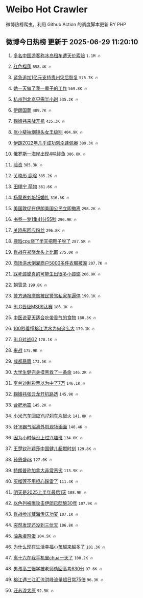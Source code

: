 # Weibo Hot Crawler 



微博热榜爬虫，利用 Github Action 的调度脚本更新 BY PHP 


## 微博今日热榜 更新于 2025-06-29 11:20:10 
1. [多名中国游客称冰岛租车遭天价索赔](https://s.weibo.com/weibo?q=%23%E5%A4%9A%E5%90%8D%E4%B8%AD%E5%9B%BD%E6%B8%B8%E5%AE%A2%E7%A7%B0%E5%86%B0%E5%B2%9B%E7%A7%9F%E8%BD%A6%E9%81%AD%E5%A4%A9%E4%BB%B7%E7%B4%A2%E8%B5%94%23&t=31&band_rank=1&Refer=top) `1.1M 🔥` 

1. [红色榴莲](https://s.weibo.com/weibo?q=%E7%BA%A2%E8%89%B2%E6%A6%B4%E8%8E%B2&t=31&band_rank=2&Refer=top) `658.4K 🔥` 

1. [紧急追加1亿元支持贵州灾后恢复](https://s.weibo.com/weibo?q=%23%E7%B4%A7%E6%80%A5%E8%BF%BD%E5%8A%A01%E4%BA%BF%E5%85%83%E6%94%AF%E6%8C%81%E8%B4%B5%E5%B7%9E%E7%81%BE%E5%90%8E%E6%81%A2%E5%A4%8D%23&t=31&band_rank=3&Refer=top) `575.7K 🔥` 

1. [她一天做了我一辈子的工作](https://s.weibo.com/weibo?q=%E5%A5%B9%E4%B8%80%E5%A4%A9%E5%81%9A%E4%BA%86%E6%88%91%E4%B8%80%E8%BE%88%E5%AD%90%E7%9A%84%E5%B7%A5%E4%BD%9C&t=31&band_rank=4&Refer=top) `569.8K 🔥` 

1. [杭州到北京只需半小时](https://s.weibo.com/weibo?q=%23%E6%9D%AD%E5%B7%9E%E5%88%B0%E5%8C%97%E4%BA%AC%E5%8F%AA%E9%9C%80%E5%8D%8A%E5%B0%8F%E6%97%B6%23&t=31&band_rank=5&Refer=top) `535.2K 🔥` 

1. [伊朗国葬](https://s.weibo.com/weibo?q=%E4%BC%8A%E6%9C%97%E5%9B%BD%E8%91%AC&t=31&band_rank=6&Refer=top) `489.7K 🔥` 

1. [鞠婧祎来战开机](https://s.weibo.com/weibo?q=%E9%9E%A0%E5%A9%A7%E7%A5%8E%E6%9D%A5%E6%88%98%E5%BC%80%E6%9C%BA&t=31&band_rank=7&Refer=top) `435.3K 🔥` 

1. [张小斐抽烟镜头女王级别](https://s.weibo.com/weibo?q=%E5%BC%A0%E5%B0%8F%E6%96%90%E6%8A%BD%E7%83%9F%E9%95%9C%E5%A4%B4%E5%A5%B3%E7%8E%8B%E7%BA%A7%E5%88%AB&t=31&band_rank=8&Refer=top) `404.9K 🔥` 

1. [伊朗2022年几乎成功刺杀蓬佩奥](https://s.weibo.com/weibo?q=%23%E4%BC%8A%E6%9C%972022%E5%B9%B4%E5%87%A0%E4%B9%8E%E6%88%90%E5%8A%9F%E5%88%BA%E6%9D%80%E8%93%AC%E4%BD%A9%E5%A5%A5%23&t=31&band_rank=9&Refer=top) `389.3K 🔥` 

1. [俄罗斯一海岸出现4吨鲱鱼](https://s.weibo.com/weibo?q=%23%E4%BF%84%E7%BD%97%E6%96%AF%E4%B8%80%E6%B5%B7%E5%B2%B8%E5%87%BA%E7%8E%B04%E5%90%A8%E9%B2%B1%E9%B1%BC%23&t=31&band_rank=10&Refer=top) `386.8K 🔥` 

1. [验资](https://s.weibo.com/weibo?q=%E9%AA%8C%E8%B5%84&t=31&band_rank=11&Refer=top) `385.3K 🔥` 

1. [关晓彤 鹿晗](https://s.weibo.com/weibo?q=%E5%85%B3%E6%99%93%E5%BD%A4%20%E9%B9%BF%E6%99%97&t=31&band_rank=12&Refer=top) `385.2K 🔥` 

1. [田栩宁 萌物](https://s.weibo.com/weibo?q=%E7%94%B0%E6%A0%A9%E5%AE%81%20%E8%90%8C%E7%89%A9&t=31&band_rank=13&Refer=top) `381.6K 🔥` 

1. [杨蒙恩刘培钰婚礼](https://s.weibo.com/weibo?q=%23%E6%9D%A8%E8%92%99%E6%81%A9%E5%88%98%E5%9F%B9%E9%92%B0%E5%A9%9A%E7%A4%BC%23&t=31&band_rank=14&Refer=top) `316.6K 🔥` 

1. [美国敦促在伊朗美国公民立即撤离](https://s.weibo.com/weibo?q=%23%E7%BE%8E%E5%9B%BD%E6%95%A6%E4%BF%83%E5%9C%A8%E4%BC%8A%E6%9C%97%E7%BE%8E%E5%9B%BD%E5%85%AC%E6%B0%91%E7%AB%8B%E5%8D%B3%E6%92%A4%E7%A6%BB%23&t=31&band_rank=15&Refer=top) `298.2K 🔥` 

1. [书卷一梦1集41分55秒](https://s.weibo.com/weibo?q=%E4%B9%A6%E5%8D%B7%E4%B8%80%E6%A2%A61%E9%9B%8641%E5%88%8655%E7%A7%92&t=31&band_rank=16&Refer=top) `296.9K 🔥` 

1. [关晓彤回应粉丝](https://s.weibo.com/weibo?q=%23%E5%85%B3%E6%99%93%E5%BD%A4%E5%9B%9E%E5%BA%94%E7%B2%89%E4%B8%9D%23&t=31&band_rank=17&Refer=top) `296.8K 🔥` 

1. [鹿晗cpu烧了半天把鞋子脱了](https://s.weibo.com/weibo?q=%23%E9%B9%BF%E6%99%97cpu%E7%83%A7%E4%BA%86%E5%8D%8A%E5%A4%A9%E6%8A%8A%E9%9E%8B%E5%AD%90%E8%84%B1%E4%BA%86%23&t=31&band_rank=18&Refer=top) `287.5K 🔥` 

1. [肖战在郑晓龙头上比耶](https://s.weibo.com/weibo?q=%23%E8%82%96%E6%88%98%E5%9C%A8%E9%83%91%E6%99%93%E9%BE%99%E5%A4%B4%E4%B8%8A%E6%AF%94%E8%80%B6%23&t=31&band_rank=19&Refer=top) `275.0K 🔥` 

1. [商场洪水倒灌商户5000多件衣服被淹](https://s.weibo.com/weibo?q=%23%E5%95%86%E5%9C%BA%E6%B4%AA%E6%B0%B4%E5%80%92%E7%81%8C%E5%95%86%E6%88%B75000%E5%A4%9A%E4%BB%B6%E8%A1%A3%E6%9C%8D%E8%A2%AB%E6%B7%B9%23&t=31&band_rank=20&Refer=top) `207.7K 🔥` 

1. [踩死蟑螂真的可能生出很多小蟑螂](https://s.weibo.com/weibo?q=%23%E8%B8%A9%E6%AD%BB%E8%9F%91%E8%9E%82%E7%9C%9F%E7%9A%84%E5%8F%AF%E8%83%BD%E7%94%9F%E5%87%BA%E5%BE%88%E5%A4%9A%E5%B0%8F%E8%9F%91%E8%9E%82%23&t=31&band_rank=21&Refer=top) `206.9K 🔥` 

1. [朝雪录](https://s.weibo.com/weibo?q=%E6%9C%9D%E9%9B%AA%E5%BD%95&t=31&band_rank=22&Refer=top) `199.8K 🔥` 

1. [警方通报摩旅被民警驾私家车逼停](https://s.weibo.com/weibo?q=%23%E8%AD%A6%E6%96%B9%E9%80%9A%E6%8A%A5%E6%91%A9%E6%97%85%E8%A2%AB%E6%B0%91%E8%AD%A6%E9%A9%BE%E7%A7%81%E5%AE%B6%E8%BD%A6%E9%80%BC%E5%81%9C%23&t=31&band_rank=23&Refer=top) `199.1K 🔥` 

1. [BLG晋级MSI淘汰赛](https://s.weibo.com/weibo?q=%23BLG%E6%99%8B%E7%BA%A7MSI%E6%B7%98%E6%B1%B0%E8%B5%9B%23&t=31&band_rank=24&Refer=top) `186.1K 🔥` 

1. [中医说夏天适合吃带香气的食物](https://s.weibo.com/weibo?q=%23%E4%B8%AD%E5%8C%BB%E8%AF%B4%E5%A4%8F%E5%A4%A9%E9%80%82%E5%90%88%E5%90%83%E5%B8%A6%E9%A6%99%E6%B0%94%E7%9A%84%E9%A3%9F%E7%89%A9%23&t=31&band_rank=25&Refer=top) `180.3K 🔥` 

1. [100秒看懂榕江洪水为何这么大](https://s.weibo.com/weibo?q=%23100%E7%A7%92%E7%9C%8B%E6%87%82%E6%A6%95%E6%B1%9F%E6%B4%AA%E6%B0%B4%E4%B8%BA%E4%BD%95%E8%BF%99%E4%B9%88%E5%A4%A7%23&t=31&band_rank=26&Refer=top) `179.1K 🔥` 

1. [BLG对战G2](https://s.weibo.com/weibo?q=BLG%E5%AF%B9%E6%88%98G2&t=31&band_rank=27&Refer=top) `178.1K 🔥` 

1. [来战](https://s.weibo.com/weibo?q=%E6%9D%A5%E6%88%98&t=31&band_rank=28&Refer=top) `175.9K 🔥` 

1. [成都暴雨](https://s.weibo.com/weibo?q=%E6%88%90%E9%83%BD%E6%9A%B4%E9%9B%A8&t=31&band_rank=29&Refer=top) `173.5K 🔥` 

1. [大学生健完身摸黑救了一条命](https://s.weibo.com/weibo?q=%23%E5%A4%A7%E5%AD%A6%E7%94%9F%E5%81%A5%E5%AE%8C%E8%BA%AB%E6%91%B8%E9%BB%91%E6%95%91%E4%BA%86%E4%B8%80%E6%9D%A1%E5%91%BD%23&t=31&band_rank=30&Refer=top) `146.2K 🔥` 

1. [李兰迪刮彩票以为中了7万](https://s.weibo.com/weibo?q=%23%E6%9D%8E%E5%85%B0%E8%BF%AA%E5%88%AE%E5%BD%A9%E7%A5%A8%E4%BB%A5%E4%B8%BA%E4%B8%AD%E4%BA%867%E4%B8%87%23&t=31&band_rank=31&Refer=top) `146.1K 🔥` 

1. [鞠婧祎张云龙开机路透](https://s.weibo.com/weibo?q=%23%E9%9E%A0%E5%A9%A7%E7%A5%8E%E5%BC%A0%E4%BA%91%E9%BE%99%E5%BC%80%E6%9C%BA%E8%B7%AF%E9%80%8F%23&t=31&band_rank=32&Refer=top) `145.9K 🔥` 

1. [合肥地震](https://s.weibo.com/weibo?q=%E5%90%88%E8%82%A5%E5%9C%B0%E9%9C%87&t=31&band_rank=33&Refer=top) `145.2K 🔥` 

1. [小米汽车回应YU7刹车片起火](https://s.weibo.com/weibo?q=%23%E5%B0%8F%E7%B1%B3%E6%B1%BD%E8%BD%A6%E5%9B%9E%E5%BA%94YU7%E5%88%B9%E8%BD%A6%E7%89%87%E8%B5%B7%E7%81%AB%23&t=31&band_rank=34&Refer=top) `141.8K 🔥` 

1. [歼16霸气驱离外机现场画面](https://s.weibo.com/weibo?q=%23%E6%AD%BC16%E9%9C%B8%E6%B0%94%E9%A9%B1%E7%A6%BB%E5%A4%96%E6%9C%BA%E7%8E%B0%E5%9C%BA%E7%94%BB%E9%9D%A2%23&t=31&band_rank=35&Refer=top) `140.4K 🔥` 

1. [因为小时候没上过兴趣班](https://s.weibo.com/weibo?q=%E5%9B%A0%E4%B8%BA%E5%B0%8F%E6%97%B6%E5%80%99%E6%B2%A1%E4%B8%8A%E8%BF%87%E5%85%B4%E8%B6%A3%E7%8F%AD&t=31&band_rank=36&Refer=top) `134.0K 🔥` 

1. [王楚钦孙颖莎中国健儿超燃时刻](https://s.weibo.com/weibo?q=%E7%8E%8B%E6%A5%9A%E9%92%A6%E5%AD%99%E9%A2%96%E8%8E%8E%E4%B8%AD%E5%9B%BD%E5%81%A5%E5%84%BF%E8%B6%85%E7%87%83%E6%97%B6%E5%88%BB&t=31&band_rank=37&Refer=top) `129.8K 🔥` 

1. [孙恩盛pk](https://s.weibo.com/weibo?q=%E5%AD%99%E6%81%A9%E7%9B%9Bpk&t=31&band_rank=38&Refer=top) `127.0K 🔥` 

1. [特朗普称加拿大非常恶劣](https://s.weibo.com/weibo?q=%23%E7%89%B9%E6%9C%97%E6%99%AE%E7%A7%B0%E5%8A%A0%E6%8B%BF%E5%A4%A7%E9%9D%9E%E5%B8%B8%E6%81%B6%E5%8A%A3%23&t=31&band_rank=39&Refer=top) `113.9K 🔥` 

1. [买榴莲不用担心踩雷了](https://s.weibo.com/weibo?q=%23%E4%B9%B0%E6%A6%B4%E8%8E%B2%E4%B8%8D%E7%94%A8%E6%8B%85%E5%BF%83%E8%B8%A9%E9%9B%B7%E4%BA%86%23&t=31&band_rank=40&Refer=top) `111.4K 🔥` 

1. [明天是2025上半年最后1天](https://s.weibo.com/weibo?q=%23%E6%98%8E%E5%A4%A9%E6%98%AF2025%E4%B8%8A%E5%8D%8A%E5%B9%B4%E6%9C%80%E5%90%8E1%E5%A4%A9%23&t=31&band_rank=41&Refer=top) `108.9K 🔥` 

1. [以色列被曝攻击伊朗已酝酿30年](https://s.weibo.com/weibo?q=%23%E4%BB%A5%E8%89%B2%E5%88%97%E8%A2%AB%E6%9B%9D%E6%94%BB%E5%87%BB%E4%BC%8A%E6%9C%97%E5%B7%B2%E9%85%9D%E9%85%BF30%E5%B9%B4%23&t=31&band_rank=42&Refer=top) `107.9K 🔥` 

1. [肖战参加藏海传庆功宴](https://s.weibo.com/weibo?q=%23%E8%82%96%E6%88%98%E5%8F%82%E5%8A%A0%E8%97%8F%E6%B5%B7%E4%BC%A0%E5%BA%86%E5%8A%9F%E5%AE%B4%23&t=31&band_rank=43&Refer=top) `107.1K 🔥` 

1. [突然发现还没到三伏天](https://s.weibo.com/weibo?q=%23%E7%AA%81%E7%84%B6%E5%8F%91%E7%8E%B0%E8%BF%98%E6%B2%A1%E5%88%B0%E4%B8%89%E4%BC%8F%E5%A4%A9%23&t=31&band_rank=44&Refer=top) `106.8K 🔥` 

1. [油条灌鸡蛋](https://s.weibo.com/weibo?q=%E6%B2%B9%E6%9D%A1%E7%81%8C%E9%B8%A1%E8%9B%8B&t=31&band_rank=45&Refer=top) `104.5K 🔥` 

1. [为什么现在生活幸福小孩越来越多了](https://s.weibo.com/weibo?q=%23%E4%B8%BA%E4%BB%80%E4%B9%88%E7%8E%B0%E5%9C%A8%E7%94%9F%E6%B4%BB%E5%B9%B8%E7%A6%8F%E5%B0%8F%E5%AD%A9%E8%B6%8A%E6%9D%A5%E8%B6%8A%E5%A4%9A%E4%BA%86%23&t=31&band_rank=46&Refer=top) `101.3K 🔥` 

1. [离十六在我手机里chua一天了](https://s.weibo.com/weibo?q=%E7%A6%BB%E5%8D%81%E5%85%AD%E5%9C%A8%E6%88%91%E6%89%8B%E6%9C%BA%E9%87%8Cchua%E4%B8%80%E5%A4%A9%E4%BA%86&t=31&band_rank=47&Refer=top) `100.2K 🔥` 

1. [男孩高三辍学被老师劝回高考630分](https://s.weibo.com/weibo?q=%23%E7%94%B7%E5%AD%A9%E9%AB%98%E4%B8%89%E8%BE%8D%E5%AD%A6%E8%A2%AB%E8%80%81%E5%B8%88%E5%8A%9D%E5%9B%9E%E9%AB%98%E8%80%83630%E5%88%86%23&t=31&band_rank=48&Refer=top) `97.6K 🔥` 

1. [榕江遇三江汇流洪峰流量超日常75倍](https://s.weibo.com/weibo?q=%23%E6%A6%95%E6%B1%9F%E9%81%87%E4%B8%89%E6%B1%9F%E6%B1%87%E6%B5%81%E6%B4%AA%E5%B3%B0%E6%B5%81%E9%87%8F%E8%B6%85%E6%97%A5%E5%B8%B875%E5%80%8D%23&t=31&band_rank=49&Refer=top) `96.3K 🔥` 

1. [汪苏泷太原](https://s.weibo.com/weibo?q=%E6%B1%AA%E8%8B%8F%E6%B3%B7%E5%A4%AA%E5%8E%9F&t=31&band_rank=50&Refer=top) `92.5K 🔥` 

